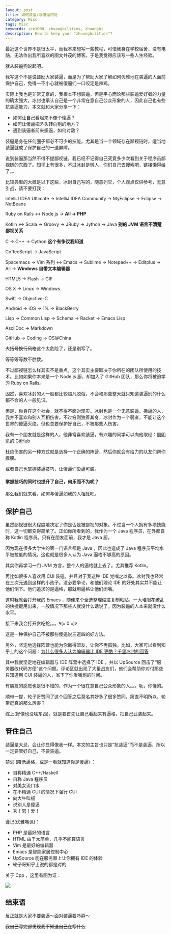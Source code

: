 ```yaml
---
layout: post  
title: 如何装逼/与傻逼相处
category: Misc
tags: Misc
keywords: ice1000, zhuangbilities, zhuangbi
description: How to keep your "zhuangbilities"?
---
```


最近这个世界不是很太平，而我本来想写一些教程，可惜我身在学校宿舍，没有电脑，无法作出我所喜欢的图文并茂的博客。于是我觉得应该写一些人生经验。

就从装逼狗说起吧。

我写这个不是说鼓励大家装逼，而是为了帮助大家了解如何优雅地在装逼的人面前保护自己，免得一不小心就被傻逼们一口咬定是辣鸡。

实际上我也是非常无奈的，我根本不想装逼，但是平心而论那些装逼爱好者的力量的确太强大，冰封也承认自己是一个非常在意自己公众形象的人，因此自己也有些抗装逼能力，本文就和大家分享一下：

+ 如何让自己看起来不像个傻逼？
+ 如何让傻逼把矛头转向别的地方？
+ 遇到装逼者前来撕逼，如何对敌？

装逼是身在任何圈子都必不可少的技能。尤其是当一个领域存在鄙视链时，适当地装逼就成了保护自己的一道屏障。

说到装逼那当然不得不提鄙视链，我已经不记得自己究竟多少次看到关于程序员鄙视链的东西了。知乎上有很多，不过冰封是懒人，你们自己去搜索吧，链接懒得给了。。

比较典型的大概是以下这些，冰封自己写的，随意列举，个人观点仅供参考，无意引战，请不要打我：

IntelliJ IDEA Ultimate -> IntelliJ IDEA Community -> MyEclipse -> Eclipse -> NetBeans

Ruby on Rails <-> Node.js -> **All -> PHP**

Kotlin <-> Scala -> Groovy -> JRuby -> Jython -> Java **别的 JVM 语言不清楚鄙视关系**

C -> C++ -> Cython **这个有争议我知道**

CoffeeScript -> JavaScript

Spacemacs -> Vim 系列 <-> Emacs -> Sublime -> Notepad++ -> Editplus -> All -> **Windows 自带文本编辑器**

HTML5 -> Flash -> GIF

OS X -> Linux -> Windows

Swift -> Objective-C

Android -> iOS -> 1% -> BlackBerry

Lisp -> Common Lisp -> Schema -> Racket -> Emacs Lisp

AsciiDoc -> Markdown

GitHub -> Coding -> OS@China

~~大括号换行风格~~这个太危险了，还是别写了。

等等等等数不胜数。

不过鄙视链怎么样其实不是重点，这个其实主要取决于你所在的团队所使用的技术。比如如果你本来是一个 Node.js 厨，却加入了 GitHub 团队，那么你将被迫学习 Ruby on Rails。

固然，喜欢冰封的人一般都比较超凡脱俗，不会和那些整天就只知道装逼别的什么都不会的人一般见识。

但是，你身在这个社会，就不得不面对现实。冰封也是一个无意装逼、撕逼的人，我并不喜欢和别人互相伤害。不过穷则独善其身，冰封作为一个弱者，不能让这个世界的傻逼灭绝，但也总要保护好自己，不被那些人伤害。

我有一个朋友就是这样的人，他非常喜欢装逼，有兴趣的同学可以向他取经：[周明凯的 GitHub](https://github.com/sg-first)

杜绝伤害的另一种方式就是选择一个正确的阵营，然后你就会有给力的队友们帮你撑腰。

或者自己也掌握装逼技巧，让傻逼们没逼可装。

#### 掌握技巧的同时也提升了自己，何乐而不为呢？

那么我们就来看，如何与傻逼如我的人相处吧。

## 保护自己

虽然鄙视链很大程度地决定了你是否是被鄙视的对象，不过当一个人拥有多项技能时，这一切都变得简单了。正如你所看到的，我作为一个 Java 程序员，在外都自称 Kotlin 程序员。只有在朋友面前，我才是 Java 厨。

因为现在很多大学生的第一门语言都是 Java ，因此也造成了 Java 程序员平均水平被拉低的情况。这也就是很多人认为 Java 逼格不够高的原因。

其实你再学习一门 JVM 方言，整个人的逼格就上去了。尤其推荐 Kotlin。

再比如很多人喜欢用 CUI 装逼，并且对于我这种 IDE 党嗤之以鼻。冰封我也经常在三次元遇到这样的小孩子。没必要争论，和他们理论 IDE 的好处其实并不能让他们倒下。他们追求的是逼格，那就用逼格让他们闭嘴。

这时我就会打开我的 Emacs ，随便来个全选整理缩进复制粘贴，一大堆眼花缭乱的快捷键用出来，一般情况下那些人就没什么话说了。因为装逼的人本来就没什么水平。

接下来我会打开贪吃蛇。。。٩(๑´0`๑)۶

这是一种保护自己不被那些傻逼说三道四的好方法。

另外，坚定地选择阵营也能为你赢得盟友，让你不再孤独。比如，大家可以看到知乎上的这个问题：[为什么很多人认为编辑器比 IDE 更酷？千里冰封的回答](http://www.zhihu.com/question/47502517/answer/106736912)

其中我就坚定地在编辑器与 IDE 阵营中选择了 IDE ，并以 UpSource 回击了“服务器改代码方便”这个问题。评论区就出现了大量战友们，他们会帮助你对付那些只知道用 CUI 装逼的人，省下了你发嘴炮的时间。

有朋友的感觉也是很不错的，作为一个很在意自己公众形象的人。。。呃，你懂的。

顺带一提，轮子哥赞同了这个回答之后莫名其妙多了很多赞同，简直不明所以，轮带逛真的那么厉害？

综上(好像也没啥东西)，就是要首先让自己看起来有逼格，把自己武装起来。

## 管住自己

装逼是大忌，会让你显得像我一样。本文的主旨也只是“抗装逼”而不是装逼，所以一定要管好自己，不要装逼。

禁忌 (降低逼格，或是一看就知道你是傻逼) ：

- 自称精通 C++/Haskell
- 自称 Java 程序员
- 对美女流口水
- 在不精通 CUI 的情况下强行 CUI
- 向大牛叫板
- 说别人是傻逼
- 秀！恩！爱！

谨记(优雅嘲讽)：

- PHP 是最好的语言
- HTML 由于太简单，几乎不能算语言
- Vim 是最好的编辑器
- Emacs 是智能家居控制中心
- UpSource 能在服务器上让你拥有 IDE 的体验
- ~~轮子哥~~知乎上说的都是对的

关于 Cpp ，这里有图为证：

![](/../../../assets/images/life/0.png)

## 结束语

反正就是大家不要装逼～面对装逼要冷静～

~~我自己写完都发现我不知道自己在写什么~~
